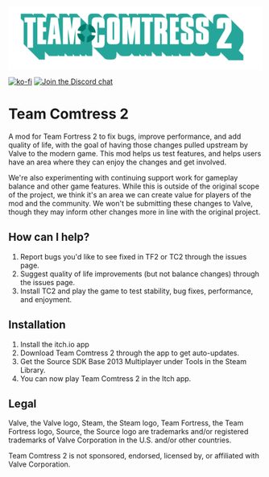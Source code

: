 <img src="./team-comtress-2.png" align="center">

[![ko-fi](https://img.shields.io/badge/Support%20me%20on-Ko--fi-FF5E5B.svg?logo=ko-fi&style=flat-square)](https://docs.comfig.app/latest/support_me/)
[![Join the Discord chat](https://img.shields.io/badge/Discord-%23patch--pack-5865F2.svg?style=flat-square&logo=discord)](https://comfig.app/discord)

# Team Comtress 2

A mod for Team Fortress 2 to fix bugs, improve performance, and add quality of life, with the goal of having those changes pulled upstream by Valve to the modern game. This mod helps us test features, and helps users have an area where they can enjoy the changes and get involved.

We're also experimenting with continuing support work for gameplay balance and other game features. While this is outside of the original scope of the project, we think it's an area we can create value for players of the mod and the community. We won't be submitting these changes to Valve, though they may inform other changes more in line with the original project.

## How can I help?

1. Report bugs you'd like to see fixed in TF2 or TC2 through the issues page.
2. Suggest quality of life improvements (but not balance changes) through the issues page.
3. Install TC2 and play the game to test stability, bug fixes, performance, and enjoyment.

## Installation

1. Install the itch.io app
2. Download Team Comtress 2 through the app to get auto-updates.
3. Get the Source SDK Base 2013 Multiplayer under Tools in the Steam Library.
4. You can now play Team Comtress 2 in the Itch app.

## Legal

Valve, the Valve logo, Steam, the Steam logo, Team Fortress, the Team Fortress logo, Source, the Source logo are trademarks and/or registered trademarks of Valve Corporation in the U.S. and/or other countries.

Team Comtress 2 is not sponsored, endorsed, licensed by, or affiliated with Valve Corporation.

